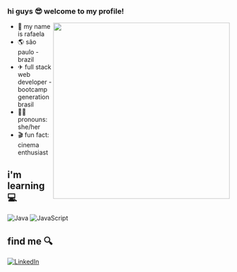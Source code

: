 ### hi guys 😎 welcome to my profile!

<img align="right" width="400px" img src="https://media.giphy.com/media/EdknuaSGx7H0Y/giphy.gif" />

- 📝 my name is rafaela
- 🌎 são paulo - brazil
- ✈ full stack web developer - bootcamp generation brasil
- 🙇‍♀️ pronouns: she/her
- 🎬 fun fact: cinema enthusiast

 ## i'm learning 💻
![Java](https://camo.githubusercontent.com/e17e119d8c9bb34ac9710be65d35d52a7e04cc260476760305525204df5f34b0/68747470733a2f2f696d672e736869656c64732e696f2f62616467652f2d4a6176612d3030373339363f7374796c653d666c61742d737175617265266c6f676f3d6a617661) ![JavaScript](https://camo.githubusercontent.com/cf1a0ef083a2372d7f66b4691d5d25bfd8c098f42871e8da90edb1f32ed187c4/68747470733a2f2f696d672e736869656c64732e696f2f62616467652f2d4a6176615363726970742d626c61636b3f7374796c653d666c61742d737175617265266c6f676f3d6a617661736372697074)

 ## find me 🔍
<a href="https://www.linkedin.com/in/rafaelamachado-camara/"><img src="https://img.shields.io/badge/LinkedIn-%230077B5.svg?&style=flat-square&logo=linkedin&logoColor=white" alt="LinkedIn"></a>

